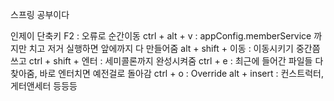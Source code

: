 스프링 공부이다


인제이 단축키
F2 : 오류로 순간이동
ctrl + alt + v : appConfig.memberService 까지만 치고 저거 실행하면 앞에까지 다 만들어줌
alt + shift + 이동 : 이동시키기
중간쯤 쓰고 ctrl + shift + 엔터 : 세미콜론까지 완성시켜줌
ctrl + e : 최근에 들어간 파일들 다 찾아줌, 바로 엔터치면 예전걸로 돌아감
ctrl + o : Override
alt + insert : 컨스트럭터, 게터앤세터 등등등